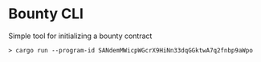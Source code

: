 # Bounty CLI

Simple tool for initializing a bounty contract

```
> cargo run --program-id SANdemMWicpWGcrX9HiNn33dqGGktwA7q2fnbp9aWpo

```
